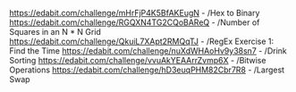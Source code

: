 https://edabit.com/challenge/mHrFjP4K5BfAKEugN  - /Hex to Binary
https://edabit.com/challenge/RGQXN4TG2CQoBAReQ - /Number of Squares in an N * N Grid
https://edabit.com/challenge/QkuiL7XApt2RMQqTJ - /RegEx Exercise 1: Find the Time
https://edabit.com/challenge/nuXdWHAoHv9y38sn7 - /Drink Sorting
https://edabit.com/challenge/vvuAkYEAArrZvmp6X - /Bitwise Operations
https://edabit.com/challenge/hD3euqPHM82Cbr7R8 - /Largest Swap